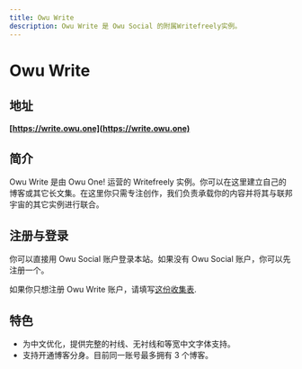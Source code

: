 ```yaml
---
title: Owu Write
description: Owu Write 是 Owu Social 的附属Writefreely实例。
---
```


# Owu Write

## 地址

**[https://write.owu.one](https://write.owu.one)**

## 简介

Owu Write 是由 Owu One! 运营的 Writefreely 实例。你可以在这里建立自己的博客或其它长文集。在这里你只需专注创作，我们负责承载你的内容并将其与联邦宇宙的其它实例进行联合。

## 注册与登录

你可以直接用 Owu Social 账户登录本站。如果没有 Owu Social 账户，你可以先注册一个。

如果你只想注册 Owu Write 账户，请填写[这份收集表](https://forms.owu.one/k27X).

## 特色

- 为中文优化，提供完整的衬线、无衬线和等宽中文字体支持。
- 支持开通博客分身。目前同一账号最多拥有 3 个博客。
